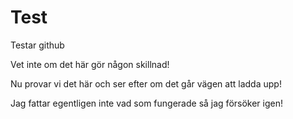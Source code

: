 # Test
Testar github

Vet inte om det här gör någon skillnad! 

Nu provar vi det här och ser efter om det går vägen att ladda upp!

Jag fattar egentligen inte vad som fungerade så jag försöker igen!
